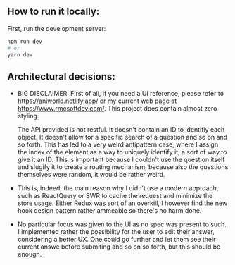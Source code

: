## How to run it locally:

First, run the development server:

```bash
npm run dev
# or
yarn dev
```

## Architectural decisions:

- BIG DISCLAIMER:
  First of all, if you need a UI reference, please refer to https://aniworld.netlify.app/ or my current web page at https://www.rmcsoftdev.com/. This project does contain almost zero styling.

  The API provided is not restful. It doesn't contain an ID to identifiy each object. It doesn't allow for a specific search of a question and so on and so forth. This has led to a very weird antipattern case, where I assign the index of the element as a way to uniquely identify it, a sort of way to give it an ID. This is important because I couldn't use the question itself and slugify it to create a routing mechanism, because also the questions themselves were random, it would be rather weird. 

- This is, indeed, the main reason why I didn't use a modern approach, such as ReactQuery or SWR to cache the request and minimize the store usage. Either Redux was sort of an overkill, I however find the new hook design pattern rather ammeable so there's no harm done.

- No particular focus was given to the UI as no spec was present to such. I implemented rather the possibility for the user to edit their answer, considering a better UX. One could go further and let them see their current answe before submiting and so on so forth, but this should be enough.
